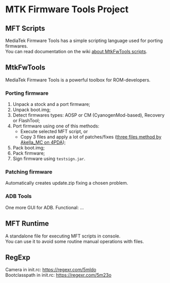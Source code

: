 # MTK Firmware Tools Project
## MFT Scripts
MediaTek Firmware Tools has a simple scripting language used for porting firmwares.  
You can read documentation on the wiki [about MtkFwTools scripts](https://github.com/DarkCat09/MtkFwTools/wiki/MFT-scripting).

## MtkFwTools
MediaTek Firmware Tools is a powerful toolbox for ROM-developers.  

### Porting firmware
1. Unpack a stock and a port firmware;
2. Unpack boot.img;
3. Detect firmwares types: AOSP or CM (CyanogenMod-based), Recovery or FlashTool;
4. Port firmware using one of this methods:  
   - Execute selected MFT script, or
   - Copy 3 files and apply a lot of patches/fixes ([three files method by Akella_MC on 4PDA](https://4pda.to/forum/index.php?s=&showtopic=562976&view=findpost&p=58384664));
5. Pack boot.img;
6. Pack firmware;
7. Sign firmware using `testsign.jar`.

### Patching firmware
Automatically creates update.zip fixing a chosen problem.

### ADB Tools
One more GUI for ADB. Functional:
...

## MFT Runtime
A standalone file for executing MFT scripts in console.  
You can use it to avoid some routine manual operations with files.

## RegExp
Camera in init.rc: https://regexr.com/5mldo  
Bootclasspath in init.rc: https://regexr.com/5m23o
